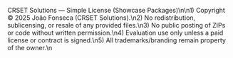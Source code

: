 CRSET Solutions — Simple License (Showcase Packages)\n\n1) Copyright © 2025 João Fonseca (CRSET Solutions).\n2) No redistribution, sublicensing, or resale of any provided files.\n3) No public posting of ZIPs or code without written permission.\n4) Evaluation use only unless a paid license or contract is signed.\n5) All trademarks/branding remain property of the owner.\n
